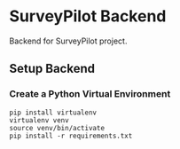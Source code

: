 # SurveyPilot Backend
Backend for SurveyPilot project.

## Setup Backend

### Create a Python Virtual Environment
```
pip install virtualenv
virtualenv venv
source venv/bin/activate
pip install -r requirements.txt
```
